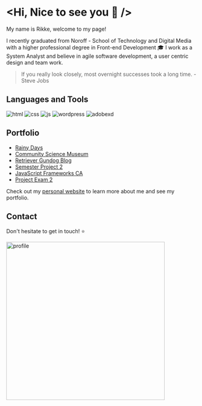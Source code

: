 # <Hi, Nice to see you 👋 />

My name is Rikke, welcome to my page!

I recently graduated from Noroff - School of Technology and Digital Media with a higher professional degree in Front-end Development :mortar_board: I work as a System Analyst and believe in agile software development, a user centric design and team work.

> If you really look closely, most overnight successes took a long time. - Steve Jobs

## Languages and Tools

![html](https://user-images.githubusercontent.com/85433495/224490067-8536bbd0-8a36-418c-9c9e-42a2126a09a6.png) ![css](https://user-images.githubusercontent.com/85433495/224490011-ed542f82-df96-49e7-b2e8-ded9f004996c.png) ![js](https://user-images.githubusercontent.com/85433495/224490069-8940b4be-6dba-483d-ab5d-99cfbe09b429.png) ![wordpress](https://user-images.githubusercontent.com/85433495/224490422-923bac3d-218a-4523-a7b3-f7a091a3c1f9.png) ![adobexd](https://user-images.githubusercontent.com/85433495/224490557-5d4c8df3-8813-4c95-be89-01a120f88141.png)

## Portfolio
- [Rainy Days](https://boisterous-alpaca-260b5b.netlify.app/)
- [Community Science Museum](https://silly-swirles-3ed29f.netlify.app/)
- [Retriever Gundog Blog](https://coruscating-blini-8ad5a3.netlify.app/)
- [Semester Project 2](https://beamish-flan-146217.netlify.app/)
- [JavaScript Frameworks CA](https://luxury-manatee-260bb8.netlify.app/)
- [Project Exam 2](https://stupendous-bienenstitch-f24aa0.netlify.app/)

Check out my [personal website](https://glowing-creponne-2e2b07.netlify.app/) to learn more about me and see my portfolio.

## Contact
Don't hesitate to get in touch! :star:

<img width="420" alt="profile" src="https://user-images.githubusercontent.com/85433495/224562269-90ef0a48-488a-4494-9ace-d404fb5a0d49.png">
